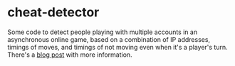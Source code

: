 # cheat-detector
Some code to detect people playing with multiple accounts in an asynchronous online game, based on a
combination of IP addresses, timings of moves, and timings of not moving even when it's a player's turn.
There's a [blog post](https://www.snellman.net/blog/archive/2015-07-22-cheater-detection-in-async-online-game/)
with more information.
